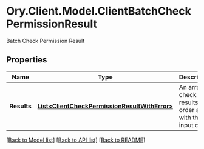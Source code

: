 # Ory.Client.Model.ClientBatchCheckPermissionResult
Batch Check Permission Result

## Properties

Name | Type | Description | Notes
------------ | ------------- | ------------- | -------------
**Results** | [**List&lt;ClientCheckPermissionResultWithError&gt;**](ClientCheckPermissionResultWithError.md) | An array of check results. The order aligns with the input order. | 

[[Back to Model list]](../README.md#documentation-for-models) [[Back to API list]](../README.md#documentation-for-api-endpoints) [[Back to README]](../README.md)

